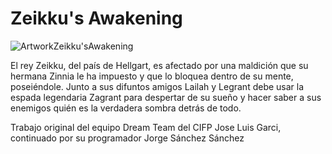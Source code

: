 # Zeikku's Awakening

![ArtworkZeikku'sAwakening](https://user-images.githubusercontent.com/47304153/151876853-208043f5-c5c6-441f-a743-aef0adc76f32.png)

El rey Zeikku, del país de Hellgart, es afectado por una maldición que su hermana Zinnia le ha impuesto y que lo bloquea dentro de su mente, poseiéndole. Junto a sus difuntos amigos Lailah y Legrant debe usar la espada legendaria Zagrant para despertar de su sueño y hacer saber a sus enemigos quién es la verdadera sombra detrás de todo.

Trabajo original del equipo Dream Team del CIFP Jose Luis Garci, continuado por su programador Jorge Sánchez Sánchez
